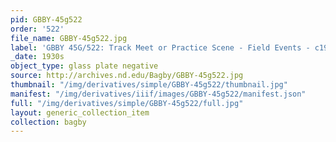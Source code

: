 ```yaml
---
pid: GBBY-45g522
order: '522'
file_name: GBBY-45g522.jpg
label: 'GBBY 45G/522: Track Meet or Practice Scene - Field Events - c1930s'
_date: 1930s
object_type: glass plate negative
source: http://archives.nd.edu/Bagby/GBBY-45g522.jpg
thumbnail: "/img/derivatives/simple/GBBY-45g522/thumbnail.jpg"
manifest: "/img/derivatives/iiif/images/GBBY-45g522/manifest.json"
full: "/img/derivatives/simple/GBBY-45g522/full.jpg"
layout: generic_collection_item
collection: bagby
---
```

